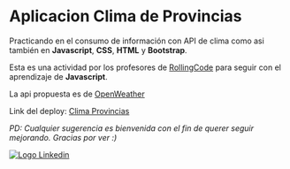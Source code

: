 # Aplicacion Clima de Provincias

Practicando en el consumo de información con API de clima como asi también en **Javascript**, **CSS**, **HTML** y **Bootstrap**.

Esta es una actividad por los profesores de [RollingCode](https://rollingcodeschool.com) para seguir con el aprendizaje de **Javascript**.

La api propuesta es de [OpenWeather](https://openweathermap.org/)

Link del deploy: [Clima Provincias](https://legendary-paletas-756e64.netlify.app/)

_PD: Cualquier sugerencia es bienvenida con el fin de querer seguir mejorando. Gracias por ver :)_

[![Logo Linkedin](https://cdn-icons-png.flaticon.com/24/179/179330.png "Ir a Linkedin de Nicolas Cabrera")](https://www.linkedin.com/in/nicolas-francisco-cabrera/)
